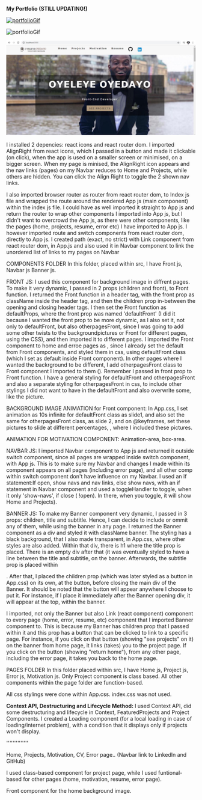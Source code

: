 <strong> My Portfolio (STILL UPDATING!) </strong>

<a href='https://imgflip.com/gif/3qd68a'><img src='https://i.imgflip.com/3qd68a.gif' title='portfolioGif'/></a>  

![portfolioGif](https://user-images.githubusercontent.com/44131391/75606228-86450380-5ae2-11ea-8dc8-847f1e682456.gif)

<img src='src/images/portfolioPic.jpg' title='portfolioPic'> 

I installed 2 depencies: react icons and react router dom. I imported AlignRight from react icons, which I passed in a button and made it clickable (on click), when the app is used on a smaller screen or minimised, on a bigger screen. When my page is minised, the AlignRight icon appears and the nav links (pages) on my Navbar reduces to Home and Projects, while others are hidden. You can click the Align Right to toggle the 2 shown nav links.

I also imported browser router as router from react router dom, to Index js file and wrapped the route around the rendered App js (main component) within the index js file. I could have as well imported it straight to App js and return the router to wrap other components I imported into App js, but I didn't want to overcrowd the App js, as there were other components, like the pages (home, projects, resume, error etc) I have imported to App js. I however imported route and switch components from react router dom, directly to App js. I created path (exact, no strict) with Link component from react router dom, in App.js and also used it in Navbar component to link the unordered list of links to my pages on Navbar


COMPONENTS FOLDER 
In this folder, placed within src, I have Front js, Navbar js Banner js.

FRONT JS: I used this component for background image in diffrent pages. To make it very dynamic, I passed in 2 props (children and front), to Front function. I returned the Front function in a header tag, with the front prop as className inside the header tag, and then the children prop in-between the opening and closing header tags. I then set the Front function as defaultProps, where the front prop was named 'defaultFront' (I did it because I wanted the front prop to be more dynamic, as I also set it, not only to defaultFront, but also otherpagesFront, since I was going to add some other twists to the backgroundpictures or Front for different pages, using the CSS), and then imported it to different pages. I imported the Front component to home and erroe pages as <Front />, since I already set the default from Front components, and styled them in css, using defaultFront class (which I set as default inside Front component). In other pages where I wanted the backrground to be different, I add otherpagesFront class to Front component I imported to them (<Front front='otherpagesfront'/>). Remember I passed in front prop to Front function. I have a general styling for defaultFront and otherpagesFront and also a separate styling for otherpagesFront in css, to include other stylings I did not want to have in the defaultFront and also overwrite some, like the picture.

BACKGROUND IMAGE ANIMATION for Front component: In App.css, I set animation as 10s infinite for defaultFront class as slide1, and also set the same for otherpagesFront class, as slide 2, and on @keyframes, set these pictures to slide at different percentages, , where I included these pictures.

ANIMATION FOR MOTIVATION COMPONENT: Animation-area, box-area.

NAVBAR JS: I imported Navbar component to App js and returned it outside switch component, since all pages are wrapped inside switch component, with App js. This is to make sure my Navbar and changes I made within its component appears on all pages (including error page), and all other comp within switch component don't have influence on my Navbar. I used an if statement:If open, show navs and nav links, else show navs, with an if statement in Navbar component and used a toggleHandler to toggle, when it only 'show-navs', if close ( !open). In there, when you toggle, it will show Home and Projects).

BANNER JS: To make my Banner component very dynamic, I passed in 3 props: children, title and subtitle. Hence, I can decide to include or ommit any of them, while using the banner in any page. I returned the Banner component as a div and styled it with className banner. The styling has a black background, that I also made transparent, in App.css, where other styles are also added. Within that div, there is h1 where the title prop is placed. There is an empty div after that (it was eventually styled to have a line between the title and subtitle, on the banner. Afterwards, the subtitle prop is placed within <p></p>. After that, I placed the children prop (which was later styled as a button in App.css) on its own, at the button, before closing the main div of the Banner. It should be noted that the button will appear anywhere I choose to put it. For instance, if I place it immediately after the Banner opening div, it will appear at the top, within the banner.

I imported, not only the Banner but also Link (react component) component to every page (home, error, resume, etc) component that I imported Banner component to. This is because my Banner has children prop that I passed within it and this prop has a button that can be clicked to link to a specific page. For instance, if you click on that button (showing "see projects" on it) on the banner from home page, it links (takes) you to the project page. If you click on the button (showing "return home"), from any other page, including the error page, it takes you back to the home page.



PAGES FOLDER
In this folder placed within src, I have Home js, Project js, Error js, Motivation js. Only Project component is class based. All other components within the page folder are function-based. 

All css stylings were done within App.css. index.css was not used.

<strong> Context API, Destructuring and Lifecycle Method: </strong> I used Context API, did some destructuring and lifecycle in Context, FeaturedProjects and Project Components. I created a Loading component (for a local loading in case of loading/internet problem), with a condition that it displays only if projects won't display.

''''''''''''''

Home, Projects, Motivation, CV, Error page.. (Navbar link to LinkedIn and GitHub)

I used class-based component for project page, while I used funtional-based for other pages (home, motivation, resume, error page).

Front component for the home background image.